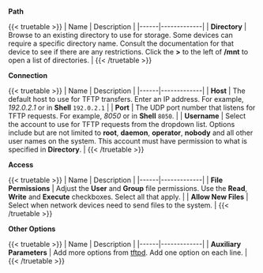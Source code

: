 &NewLine;

**Path**

{{< truetable >}}
| Name | Description |
|------|-------------|
| **Directory** | Browse to an existing directory to use for storage. Some devices can require a specific directory name. Consult the documentation for that device to see if there are any restrictions. Click the **>** to the left of **/mnt** to open a list of directories. |
{{< /truetable >}}

**Connection**

{{< truetable >}}
| Name | Description |
|------|-------------|
| **Host** | The default host to use for TFTP transfers. Enter an IP address. For example, *192.0.2.1* or in **Shell** `192.0.2.1` |
| **Port** | The UDP port number that listens for TFTP requests. For example, *8050* or in **Shell** `8050`. |
| **Username** | Select the account to use for TFTP requests from the dropdown list. Options include but are not limited to **root**, **daemon**, **operator**, **nobody** and all other user names on the system. This account must have permission to what is specified in **Directory**. |
{{< /truetable >}}

**Access**

{{< truetable >}}
| Name | Description |
|------|-------------|
| **File Permissions** | Adjust the **User** and **Group** file permissions. Use the **Read**, **Write** and **Execute** checkboxes. Select all that apply. |
| **Allow New Files** | Select when network devices need to send files to the system. |
{{< /truetable >}}

**Other Options**

{{< truetable >}}
| Name | Description |
|------|-------------|
| **Auxiliary Parameters** | Add more options from [tftpd](https://manpages.debian.org/bullseye/tftpd-hpa/tftpd.8.en.html). Add one option on each line. |
{{< /truetable >}}